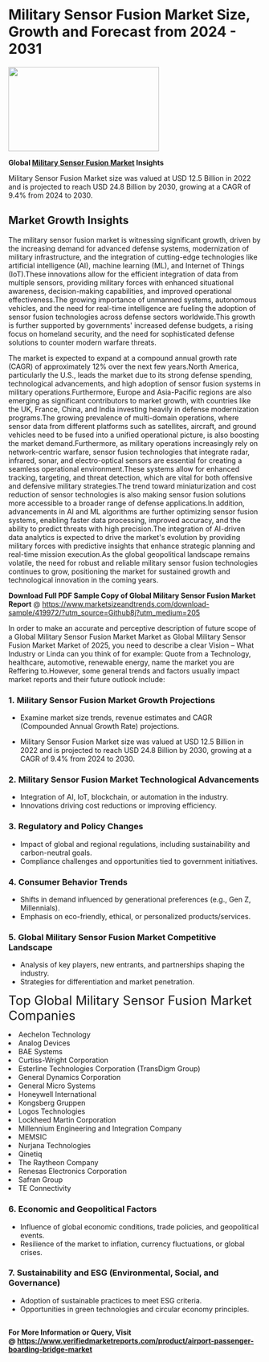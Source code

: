 <H1>Military Sensor Fusion Market Size, Growth and Forecast from 2024 - 2031</H1><img class="aligncenter size-medium wp-image-584254" src="https://thirdeyenews.in/wp-content/uploads/2024/09/Global-Market-Research-300x168.jpeg" alt="" width="300" height="168" /><p><strong>Global&nbsp;<a href="https://www.marketsizeandtrends.com/download-sample/419972/?utm_source=Github8j?utm_medium=205">Military Sensor Fusion Market</a> Insights</strong></p><p>Military Sensor Fusion Market size was valued at USD 12.5 Billion in 2022 and is projected to reach USD 24.8 Billion by 2030, growing at a CAGR of 9.4% from 2024 to 2030.</p><p><h2>Market Growth Insights</h2> <p>The military sensor fusion market is witnessing significant growth, driven by the increasing demand for advanced defense systems, modernization of military infrastructure, and the integration of cutting-edge technologies like artificial intelligence (AI), machine learning (ML), and Internet of Things (IoT).These innovations allow for the efficient integration of data from multiple sensors, providing military forces with enhanced situational awareness, decision-making capabilities, and improved operational effectiveness.The growing importance of unmanned systems, autonomous vehicles, and the need for real-time intelligence are fueling the adoption of sensor fusion technologies across defense sectors worldwide.This growth is further supported by governments' increased defense budgets, a rising focus on homeland security, and the need for sophisticated defense solutions to counter modern warfare threats.</p> <p>The market is expected to expand at a compound annual growth rate (CAGR) of approximately 12% over the next few years.North America, particularly the U.S., leads the market due to its strong defense spending, technological advancements, and high adoption of sensor fusion systems in military operations.Furthermore, Europe and Asia-Pacific regions are also emerging as significant contributors to market growth, with countries like the UK, France, China, and India investing heavily in defense modernization programs.The growing prevalence of multi-domain operations, where sensor data from different platforms such as satellites, aircraft, and ground vehicles need to be fused into a unified operational picture, is also boosting the market demand.Furthermore, as military operations increasingly rely on network-centric warfare, sensor fusion technologies that integrate radar, infrared, sonar, and electro-optical sensors are essential for creating a seamless operational environment.These systems allow for enhanced tracking, targeting, and threat detection, which are vital for both offensive and defensive military strategies.The trend toward miniaturization and cost reduction of sensor technologies is also making sensor fusion solutions more accessible to a broader range of defense applications.In addition, advancements in AI and ML algorithms are further optimizing sensor fusion systems, enabling faster data processing, improved accuracy, and the ability to predict threats with high precision.The integration of AI-driven data analytics is expected to drive the market's evolution by providing military forces with predictive insights that enhance strategic planning and real-time mission execution.As the global geopolitical landscape remains volatile, the need for robust and reliable military sensor fusion technologies continues to grow, positioning the market for sustained growth and technological innovation in the coming years.</p><p><span class=""><strong>Download Full PDF Sample Copy of Global Military Sensor Fusion Market Report</strong> @ <a href="https://www.marketsizeandtrends.com/download-sample/419972/?utm_source=Github8j?utm_medium=205" target="_blank">https://www.marketsizeandtrends.com/download-sample/419972/?utm_source=Github8j?utm_medium=205</a></span></p><p>In order to make an accurate and perceptive description of future scope of a Global&nbsp;Military Sensor Fusion Market Market as Global&nbsp;Military Sensor Fusion Market Market of 2025, you need to describe a clear Vision &ndash; What Industry or Linda can you think of for example: Quote from a Technology, healthcare, automotive, renewable energy, name the market you are Reffering to.However, some general trends and factors usually impact market reports and their future outlook include:</p><h3>1.&nbsp;<strong>Military Sensor Fusion Market Growth Projections</strong></h3><ul><li>Examine market size trends, revenue estimates and CAGR (Compounded Annual Growth Rate) projections.</li><li><p>Military Sensor Fusion Market size was valued at USD 12.5 Billion in 2022 and is projected to reach USD 24.8 Billion by 2030, growing at a CAGR of 9.4% from 2024 to 2030.</p></li></ul><h3>2.&nbsp;<strong>Military Sensor Fusion Market Technological Advancements</strong></h3><ul><li>Integration of AI, IoT, blockchain, or automation in the industry.</li><li>Innovations driving cost reductions or improving efficiency.</li></ul><h3>3.&nbsp;<strong>Regulatory and Policy Changes</strong></h3><ul><li>Impact of global and regional regulations, including sustainability and carbon-neutral goals.</li><li>Compliance challenges and opportunities tied to government initiatives.</li></ul><h3>4.&nbsp;<strong>Consumer Behavior Trends</strong></h3><ul><li>Shifts in demand influenced by generational preferences (e.g., Gen Z, Millennials).</li><li>Emphasis on eco-friendly, ethical, or personalized products/services.</li></ul><h3>5.&nbsp;<strong>Global Military Sensor Fusion Market Competitive Landscape</strong></h3><ul><li>Analysis of key players, new entrants, and partnerships shaping the industry.</li><li>Strategies for differentiation and market penetration.</li></ul><p data-pm-slice="1 1 []"><span style="color: inherit; font-family: inherit; font-size: 25px;">Top Global Military Sensor Fusion Market Companies</span></p><div class="" data-test-id=""><p><li>Aechelon Technology</li><li> Analog Devices</li><li> BAE Systems</li><li> Curtiss-Wright Corporation</li><li> Esterline Technologies Corporation (TransDigm Group)</li><li> General Dynamics Corporation</li><li> General Micro Systems</li><li> Honeywell International</li><li> Kongsberg Gruppen</li><li> Logos Technologies</li><li> Lockheed Martin Corporation</li><li> Millennium Engineering and Integration Company</li><li> MEMSIC</li><li> Nurjana Technologies</li><li> Qinetiq</li><li> The Raytheon Company</li><li> Renesas Electronics Corporation</li><li> Safran Group</li><li> TE Connectivity</li></p></div><h3>6.&nbsp;<strong>Economic and Geopolitical Factors</strong></h3><ul><li>Influence of global economic conditions, trade policies, and geopolitical events.</li><li>Resilience of the market to inflation, currency fluctuations, or global crises.</li></ul><h3>7.&nbsp;<strong>Sustainability and ESG (Environmental, Social, and Governance)</strong></h3><ul><li>Adoption of sustainable practices to meet ESG criteria.</li><li>Opportunities in green technologies and circular economy principles.</li></ul><h2><strong style="font-size: 14px;">For More Information or Query, Visit @&nbsp;</strong><a style="background-color: #ffffff; font-size: 14px;" href="https://www.marketsizeandtrends.com/report/military-sensor-fusion-market/" target="_blank">https://www.verifiedmarketreports.com/product/airport-passenger-boarding-bridge-market</a></h2>